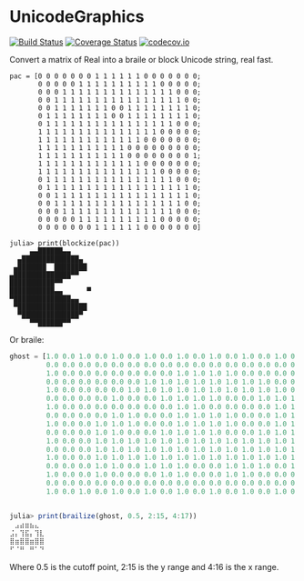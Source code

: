# UnicodeGraphics

[![Build Status](https://travis-ci.org/rafaqz/UnicodeGraphics.jl.svg?branch=master)](https://travis-ci.org/rafaqz/UnicodeGraphics.jl)
[![Coverage Status](https://coveralls.io/repos/rafaqz/UnicodeGraphics.jl/badge.svg?branch=master&service=github)](https://coveralls.io/github/rafaqz/UnicodeGraphics.jl?branch=master)
[![codecov.io](http://codecov.io/github/rafaqz/UnicodeGraphics.jl/coverage.svg?branch=master)](http://codecov.io/github/rafaqz/UnicodeGraphics.jl?branch=master)

Convert a matrix of Real into a braile or block Unicode string, real fast.

```
pac = [0 0 0 0 0 0 0 1 1 1 1 1 1 0 0 0 0 0 0 0;
       0 0 0 0 0 1 1 1 1 1 1 1 1 1 1 0 0 0 0 0;
       0 0 0 1 1 1 1 1 1 1 1 1 1 1 1 1 1 0 0 0;
       0 0 1 1 1 1 1 1 1 1 1 1 1 1 1 1 1 1 0 0;
       0 0 1 1 1 1 1 1 1 0 0 1 1 1 1 1 1 1 1 0;
       0 1 1 1 1 1 1 1 1 0 0 1 1 1 1 1 1 1 1 0;
       0 1 1 1 1 1 1 1 1 1 1 1 1 1 1 1 1 0 0 0;
       1 1 1 1 1 1 1 1 1 1 1 1 1 1 1 0 0 0 0 0;
       1 1 1 1 1 1 1 1 1 1 1 1 1 0 0 0 0 0 0 0;
       1 1 1 1 1 1 1 1 1 1 1 0 0 0 0 0 0 0 0 0;
       1 1 1 1 1 1 1 1 1 1 1 0 0 0 0 0 0 0 0 1;
       1 1 1 1 1 1 1 1 1 1 1 1 1 0 0 0 0 0 0 0;
       1 1 1 1 1 1 1 1 1 1 1 1 1 1 1 0 0 0 0 0;
       0 1 1 1 1 1 1 1 1 1 1 1 1 1 1 1 1 0 0 0;
       0 1 1 1 1 1 1 1 1 1 1 1 1 1 1 1 1 1 1 0;
       0 0 1 1 1 1 1 1 1 1 1 1 1 1 1 1 1 1 1 0;
       0 0 1 1 1 1 1 1 1 1 1 1 1 1 1 1 1 1 0 0;
       0 0 0 1 1 1 1 1 1 1 1 1 1 1 1 1 1 0 0 0;
       0 0 0 0 0 1 1 1 1 1 1 1 1 1 1 0 0 0 0 0;
       0 0 0 0 0 0 0 1 1 1 1 1 1 0 0 0 0 0 0 0]

julia> print(blockize(pac))
     ▄▄██████▄▄
  ▄██████████████▄
 ▄███████  ████████
▄██████████████▀▀
███████████▀▀
███████████▄▄      ▀
▀██████████████▄▄
 ▀█████████████████
  ▀██████████████▀
     ▀▀██████▀▀
```

Or braile:

```julia
ghost = [1.0 0.0 1.0 0.0 1.0 0.0 1.0 0.0 1.0 0.0 1.0 0.0 1.0 0.0 1.0 0.0 1.0 0.0 1.0;
         0.0 0.0 0.0 0.0 0.0 0.0 0.0 0.0 0.0 0.0 0.0 0.0 0.0 0.0 0.0 0.0 0.0 0.0 0.0;
         1.0 0.0 0.0 0.0 0.0 0.0 0.0 0.0 1.0 1.0 1.0 1.0 0.0 0.0 0.0 0.0 0.0 0.0 1.0;
         0.0 0.0 0.0 0.0 0.0 0.0 1.0 1.0 1.0 1.0 1.0 1.0 1.0 1.0 0.0 0.0 0.0 0.0 0.0;
         1.0 0.0 0.0 0.0 0.0 1.0 1.0 1.0 1.0 1.0 1.0 1.0 1.0 1.0 1.0 0.0 0.0 0.0 1.0;
         0.0 0.0 0.0 0.0 1.0 0.0 0.0 1.0 1.0 1.0 1.0 0.0 0.0 1.0 1.0 1.0 0.0 0.0 0.0;
         1.0 0.0 0.0 0.0 0.0 0.0 0.0 0.0 1.0 1.0 0.0 0.0 0.0 0.0 1.0 1.0 0.0 0.0 1.0;
         0.0 0.0 0.0 0.0 1.0 1.0 0.0 0.0 1.0 1.0 1.0 1.0 0.0 0.0 1.0 1.0 0.0 0.0 0.0;
         1.0 0.0 0.0 1.0 1.0 1.0 0.0 0.0 1.0 1.0 1.0 1.0 0.0 0.0 1.0 1.0 1.0 0.0 1.0;
         0.0 0.0 0.0 1.0 1.0 0.0 0.0 1.0 1.0 1.0 1.0 0.0 0.0 1.0 1.0 1.0 1.0 0.0 0.0;
         1.0 0.0 0.0 1.0 1.0 1.0 1.0 1.0 1.0 1.0 1.0 1.0 1.0 1.0 1.0 1.0 1.0 0.0 1.0;
         0.0 0.0 0.0 1.0 1.0 1.0 1.0 1.0 1.0 1.0 1.0 1.0 1.0 1.0 1.0 1.0 1.0 0.0 0.0;
         1.0 0.0 0.0 1.0 1.0 1.0 1.0 1.0 1.0 1.0 1.0 1.0 1.0 1.0 1.0 1.0 1.0 0.0 1.0;
         0.0 0.0 0.0 1.0 1.0 0.0 1.0 1.0 1.0 0.0 0.0 1.0 1.0 1.0 0.0 1.0 1.0 0.0 0.0;
         1.0 0.0 0.0 1.0 0.0 0.0 0.0 1.0 1.0 0.0 0.0 1.0 1.0 0.0 0.0 0.0 1.0 0.0 1.0;
         0.0 0.0 0.0 0.0 0.0 0.0 0.0 0.0 0.0 0.0 0.0 0.0 0.0 0.0 0.0 0.0 0.0 0.0 0.0;
         1.0 0.0 1.0 0.0 1.0 0.0 1.0 0.0 1.0 0.0 1.0 0.0 1.0 0.0 1.0 0.0 1.0 0.0 1.0]


julia> print(brailize(ghost, 0.5, 2:15, 4:17))                                                                         
⠀⣠⣴⣶⣦⣄⠀                                                                                                                
⣨⡄⢹⣯⡄⢹⣇                                                                                                                
⣿⣶⣿⣿⣶⣿⣿                                                                                                                
⠋⠈⠛⠀⠛⠁⠙                                                                                                                
```

Where 0.5 is the cutoff point, 2:15 is the y range and 4:16 is the x range.
